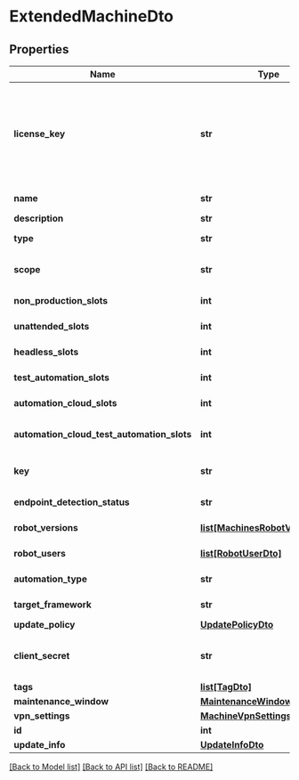 # ExtendedMachineDto

## Properties
Name | Type | Description | Notes
------------ | ------------- | ------------- | -------------
**license_key** | **str** | The key is automatically generated from the server for the Robot machine.  &lt;para /&gt;For the robot to work, the same key must exist on both the robot and Orchestrator.  &lt;para /&gt;All robots on a machine must have the same license key in order to register correctly. | [optional] 
**name** | **str** | The name of the Machine a Robot is hosted on. | 
**description** | **str** |  | [optional] 
**type** | **str** | The type of the Machine (Standard / Template). | [optional] 
**scope** | **str** | The scope of the Machine (Default / Shared / PW / Cloud / Serverless). | [optional] 
**non_production_slots** | **int** | Number of NonProduction slots to be reserved at runtime | [optional] 
**unattended_slots** | **int** | Number of Unattended slots to be reserved at runtime | [optional] 
**headless_slots** | **int** | Number of Headless slots to be reserved at runtime | [optional] 
**test_automation_slots** | **int** | Number of TestAutomation slots to be reserved at runtime | [optional] 
**automation_cloud_slots** | **int** | Number of AutomationCloud slots to be reserved at runtime | [optional] 
**automation_cloud_test_automation_slots** | **int** | Number of AutomationCloudTestAutomation slots to be reserved at runtime | [optional] 
**key** | **str** | An immutable unique identifier that is preserved during tenant migration | [optional] 
**endpoint_detection_status** | **str** | The EDR protection status of the connected hosts. | [optional] 
**robot_versions** | [**list[MachinesRobotVersionDto]**](MachinesRobotVersionDto.md) | The versions of the Robots hosted on the Machine. | [optional] 
**robot_users** | [**list[RobotUserDto]**](RobotUserDto.md) | Robots assigned to template machine. | [optional] 
**automation_type** | **str** | The automation type the machine supports. | [optional] 
**target_framework** | **str** | The target frameworks the machine supports. | [optional] 
**update_policy** | [**UpdatePolicyDto**](UpdatePolicyDto.md) |  | [optional] 
**client_secret** | **str** | Client secret generated by Identity Server  Use in combination with LicenseKey (ClientId) to connect robot | [optional] 
**tags** | [**list[TagDto]**](TagDto.md) |  | [optional] 
**maintenance_window** | [**MaintenanceWindowDto**](MaintenanceWindowDto.md) |  | [optional] 
**vpn_settings** | [**MachineVpnSettingsDto**](MachineVpnSettingsDto.md) |  | [optional] 
**id** | **int** |  | [optional] 
**update_info** | [**UpdateInfoDto**](UpdateInfoDto.md) |  | [optional] 

[[Back to Model list]](../README.md#documentation-for-models) [[Back to API list]](../README.md#documentation-for-api-endpoints) [[Back to README]](../README.md)


